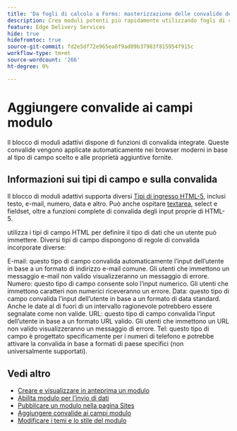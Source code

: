 ```yaml
---
title: 'Da fogli di calcolo a Forms: masterizzazione delle convalide dei campi del blocco di modulo adattivo'
description: Crea moduli potenti più rapidamente utilizzando fogli di calcolo e campi di blocchi di moduli adattivi. Questa guida consente di creare convalide personalizzate per i campi blocco EDS Forms.
feature: Edge Delivery Services
hide: true
hidefromtoc: true
source-git-commit: fd2e5df72e965ea6f9ad09b37983f815954f915c
workflow-type: tm+mt
source-wordcount: '266'
ht-degree: 0%

---
```



# Aggiungere convalide ai campi modulo

Il blocco di moduli adattivi dispone di funzioni di convalida integrate. Queste convalide vengono applicate automaticamente nei browser moderni in base al tipo di campo scelto e alle proprietà aggiuntive fornite.

## Informazioni sui tipi di campo e sulla convalida

Il blocco di moduli adattivi supporta diversi [Tipi di ingresso HTML-5](https://developer.mozilla.org/en-US/docs/Web/HTML/Element/input#input_types), inclusi testo, e-mail, numero, data e altro. Può anche ospitare [textarea](https://developer.mozilla.org/en-US/docs/Web/HTML/Element/textarea), select e fieldset, oltre a funzioni complete di convalida degli input proprie di HTML-5.

utilizza i tipi di campo HTML per definire il tipo di dati che un utente può immettere. Diversi tipi di campo dispongono di regole di convalida incorporate diverse:

E-mail: questo tipo di campo convalida automaticamente l’input dell’utente in base a un formato di indirizzo e-mail comune. Gli utenti che immettono un messaggio e-mail non valido visualizzeranno un messaggio di errore.
Numero: questo tipo di campo consente solo l’input numerico. Gli utenti che immettono caratteri non numerici riceveranno un errore.
Data: questo tipo di campo convalida l’input dell’utente in base a un formato di data standard. Anche le date al di fuori di un intervallo ragionevole potrebbero essere segnalate come non valide.
URL: questo tipo di campo convalida l’input dell’utente in base a un formato URL valido. Gli utenti che immettono un URL non valido visualizzeranno un messaggio di errore.
Tel: questo tipo di campo è progettato specificamente per i numeri di telefono e potrebbe attivare la convalida in base a formati di paese specifici (non universalmente supportati).


## Vedi altro

* [Creare e visualizzare in anteprima un modulo](/help/edge/docs/forms/create-forms.md)
* [Abilita modulo per l’invio di dati](/help/edge/docs/forms/submit-forms.md)
* [Pubblicare un modulo nella pagina Sites](/help/edge/docs/forms/publish-forms.md)
* [Aggiungere convalide ai campi modulo](/help/edge/docs/forms/validate-forms.md)
* [Modificare i temi e lo stile del modulo](/help/edge/docs/forms/style-theme-forms.md)